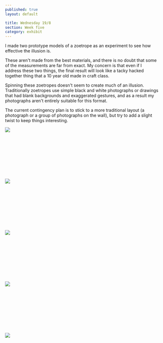 ```yaml
---
published: true
layout: default

title: Wednesday 19/8
section: Week five
category: exhibit
---
```


I made two prototype models of a zoetrope as an experiment to see how effective the illusion is. 

These aren't made from the best materials, and there is no doubt that some of the measurements are far from exact. My concern is that even if I address these two things, the final result will look like a tacky hacked together thing that a 10 year old made in craft class.

Spinning these zoetropes doesn't seem to create much of an illusion. Traditionally zoetropes use simple black and white photographs or drawings that had blank backgrounds and exaggerated gestures, and as a result my photographs aren't entirely suitable for this format.

The current contingency plan is to stick to a more traditional layout (a photograph or a group of photographs on the wall), but try to add a slight twist to keep things interesting.

<img src="https://farm1.staticflickr.com/598/20715483835_14e4680fd6_z_d.jpg">
<br><br>
<br><br>
<br><br>
<br><br>
<br><br>
<img src="https://farm6.staticflickr.com/5831/20094551103_f98b6f8445_z_d.jpg">
<br><br>
<br><br>
<br><br>
<br><br>
<br><br>
<img src="https://farm6.staticflickr.com/5727/20706165222_35c9eab3af_z_d.jpg">
<br><br>
<br><br>
<br><br>
<br><br>
<br><br>
<img src="https://farm1.staticflickr.com/680/20092852624_f8c4dc24d0_z_d.jpg">
<br><br>
<br><br>
<br><br>
<br><br>
<br><br>
<img src="https://farm6.staticflickr.com/5684/20092831204_bc1ae939de_z_d.jpg">
